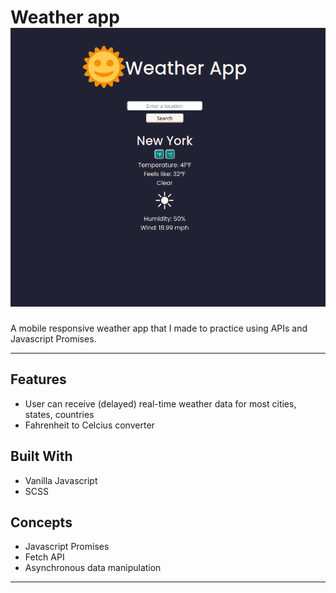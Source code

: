 Weather app
![Alt text](./weather3.png "Title")
============

A mobile responsive weather app that I made to practice using APIs and Javascript Promises.

---

## Features
- User can receive (delayed) real-time weather data for most cities, states, countries
- Fahrenheit to Celcius converter
## Built With
- Vanilla Javascript
- SCSS
## Concepts
- Javascript Promises
- Fetch API
- Asynchronous data manipulation

---